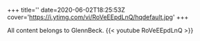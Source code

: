 +++
title=''
date=2020-06-02T18:25:53Z
cover='https://i.ytimg.com/vi/RoVeEEpdLnQ/hqdefault.jpg'
+++

All content belongs to GlennBeck.
{{< youtube RoVeEEpdLnQ >}}
